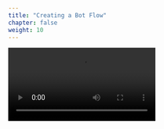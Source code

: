 ```yaml
---
title: "Creating a Bot Flow"
chapter: false
weight: 10
---
```



![addingslot](\addingSlotIntnt.mov)